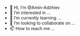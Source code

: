 - 👋 Hi, I’m @Amin-Adzhiev
- 👀 I’m interested in ...
- 🌱 I’m currently learning ...
- 💞️ I’m looking to collaborate on ...
- 📫 How to reach me ...

<!---
Amin-Adzhiev/Amin-Adzhiev is a ✨ special ✨ repository because its `README.md` (this file) appears on your GitHub profile.
You can click the Preview link to take a look at your changes.
--->
